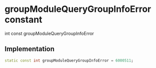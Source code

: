 


# groupModuleQueryGroupInfoError constant







int const groupModuleQueryGroupInfoError
  







## Implementation

```dart
static const int groupModuleQueryGroupInfoError = 6000511;
```







